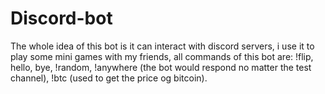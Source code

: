 # Discord-bot
The whole idea of this bot is it can interact with discord servers, i use it to play some mini games with my friends, all commands of this bot are: !flip, hello,
bye, !random, !anywhere (the bot would respond no matter the test channel), !btc (used to get the price og bitcoin).
